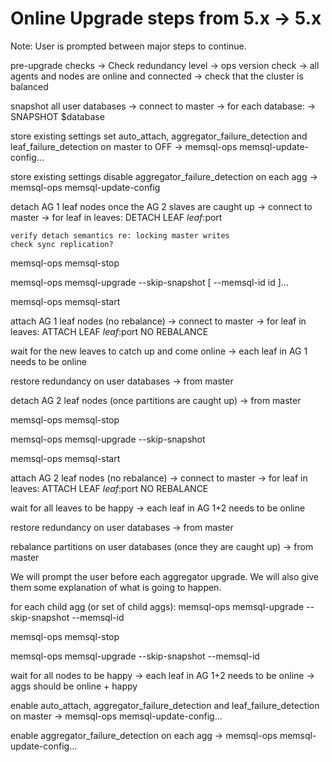 # Online Upgrade steps from 5.x -> 5.x

Note: User is prompted between major steps to continue.

<!-- pre-upgrade -->
pre-upgrade checks
 -> Check redundancy level
 -> ops version check
 -> all agents and nodes are online and connected
 -> check that the cluster is balanced

<!-- snapshot databases -->
snapshot all user databases
 -> connect to master
 -> for each database:
    -> SNAPSHOT $database

<!-- update config -->
store existing settings
set auto_attach, aggregator_failure_detection and leaf_failure_detection on master to OFF
 -> memsql-ops memsql-update-config...

store existing settings
disable aggregator_failure_detection on each agg
 -> memsql-ops memsql-update-config

<!-- Detach Leaves -->
detach AG 1 leaf nodes once the AG 2 slaves are caught up
 -> connect to master
 -> for leaf in leaves:
    DETACH LEAF $leaf:$port

    verify detach semantics re: locking master writes
    check sync replication?

<!-- memsql upgrade -->
memsql-ops memsql-stop <memsql-id>

memsql-ops memsql-upgrade --skip-snapshot [ --memsql-id id ]...

memsql-ops memsql-start <memsql-id>

<!-- attach leaves -->
attach AG 1 leaf nodes (no rebalance)
 -> connect to master
    -> for leaf in leaves:
        ATTACH LEAF $leaf:$port NO REBALANCE

wait for the new leaves to catch up and come online
 -> each leaf in AG 1 needs to be online

restore redundancy on user databases
 -> from master

<!-- Detach Leaves -->
detach AG 2 leaf nodes (once partitions are caught up)
 -> from master

<!-- memsql upgrade -->
memsql-ops memsql-stop <memsql-id>

memsql-ops memsql-upgrade --skip-snapshot <memsql ids for leaves in availability group B>

memsql-ops memsql-start <memsql-id>

attach AG 2 leaf nodes (no rebalance)
 -> connect to master
    -> for leaf in leaves:
        ATTACH LEAF $leaf:$port NO REBALANCE

wait for all leaves to be happy
 -> each leaf in AG 1+2 needs to be online

restore redundancy on user databases
 -> from master

<!-- rebalance cluster -->
rebalance partitions on user databases (once they are caught up)
 -> from master

<!-- upgrade aggregators -->
We will prompt the user before each aggregator upgrade. We will also give them some explanation of what is going to happen.

for each child agg (or set of child aggs):
    memsql-ops memsql-upgrade --skip-snapshot --memsql-id <child agg ids>

memsql-ops memsql-stop <master id>

memsql-ops memsql-upgrade --skip-snapshot --memsql-id <master id>

<!-- cleanup -->
wait for all nodes to be happy
 -> each leaf in AG 1+2 needs to be online
 -> aggs should be online + happy

enable auto_attach, aggregator_failure_detection and leaf_failure_detection on master
 -> memsql-ops memsql-update-config...

enable aggregator_failure_detection on each agg
 -> memsql-ops memsql-update-config...

